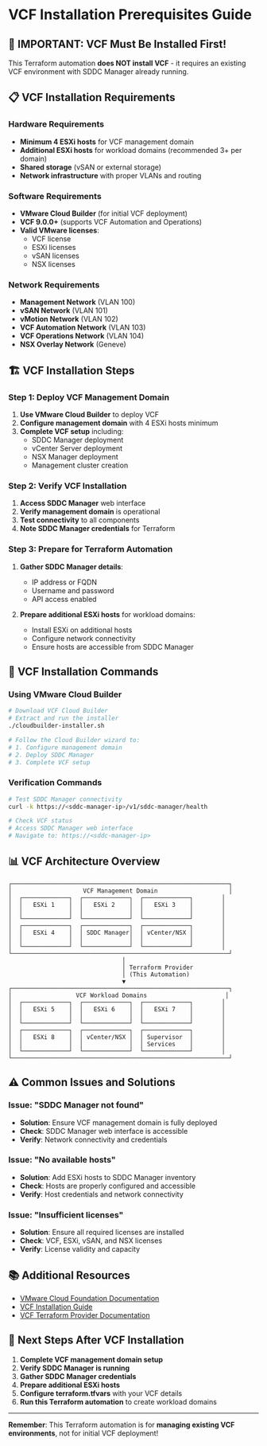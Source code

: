 # VCF Installation Prerequisites Guide

## 🚨 **IMPORTANT: VCF Must Be Installed First!**

This Terraform automation **does NOT install VCF** - it requires an existing VCF environment with SDDC Manager already running.

## 📋 **VCF Installation Requirements**

### **Hardware Requirements**
- **Minimum 4 ESXi hosts** for VCF management domain
- **Additional ESXi hosts** for workload domains (recommended 3+ per domain)
- **Shared storage** (vSAN or external storage)
- **Network infrastructure** with proper VLANs and routing

### **Software Requirements**
- **VMware Cloud Builder** (for initial VCF deployment)
- **VCF 9.0.0+** (supports VCF Automation and Operations)
- **Valid VMware licenses**:
  - VCF license
  - ESXi licenses
  - vSAN licenses
  - NSX licenses

### **Network Requirements**
- **Management Network** (VLAN 100)
- **vSAN Network** (VLAN 101)
- **vMotion Network** (VLAN 102)
- **VCF Automation Network** (VLAN 103)
- **VCF Operations Network** (VLAN 104)
- **NSX Overlay Network** (Geneve)

## 🏗️ **VCF Installation Steps**

### **Step 1: Deploy VCF Management Domain**
1. **Use VMware Cloud Builder** to deploy VCF
2. **Configure management domain** with 4 ESXi hosts minimum
3. **Complete VCF setup** including:
   - SDDC Manager deployment
   - vCenter Server deployment
   - NSX Manager deployment
   - Management cluster creation

### **Step 2: Verify VCF Installation**
1. **Access SDDC Manager** web interface
2. **Verify management domain** is operational
3. **Test connectivity** to all components
4. **Note SDDC Manager credentials** for Terraform

### **Step 3: Prepare for Terraform Automation**
1. **Gather SDDC Manager details**:
   - IP address or FQDN
   - Username and password
   - API access enabled

2. **Prepare additional ESXi hosts** for workload domains:
   - Install ESXi on additional hosts
   - Configure network connectivity
   - Ensure hosts are accessible from SDDC Manager

## 🔧 **VCF Installation Commands**

### **Using VMware Cloud Builder**
```bash
# Download VCF Cloud Builder
# Extract and run the installer
./cloudbuilder-installer.sh

# Follow the Cloud Builder wizard to:
# 1. Configure management domain
# 2. Deploy SDDC Manager
# 3. Complete VCF setup
```

### **Verification Commands**
```bash
# Test SDDC Manager connectivity
curl -k https://<sddc-manager-ip>/v1/sddc-manager/health

# Check VCF status
# Access SDDC Manager web interface
# Navigate to: https://<sddc-manager-ip>
```

## 📊 **VCF Architecture Overview**

```
┌─────────────────────────────────────────────────────────────┐
│                    VCF Management Domain                    │
│  ┌─────────────┐  ┌─────────────┐  ┌─────────────┐        │
│  │   ESXi 1    │  │   ESXi 2    │  │   ESXi 3    │        │
│  │             │  │             │  │             │        │
│  └─────────────┘  └─────────────┘  └─────────────┘        │
│  ┌─────────────┐  ┌─────────────┐  ┌─────────────┐        │
│  │   ESXi 4    │  │ SDDC Manager│  │ vCenter/NSX │        │
│  │             │  │             │  │             │        │
│  └─────────────┘  └─────────────┘  └─────────────┘        │
└─────────────────────────────────────────────────────────────┘
                                │
                                │ Terraform Provider
                                │ (This Automation)
                                ▼
┌─────────────────────────────────────────────────────────────┐
│                  VCF Workload Domains                      │
│  ┌─────────────┐  ┌─────────────┐  ┌─────────────┐        │
│  │   ESXi 5    │  │   ESXi 6    │  │   ESXi 7    │        │
│  │             │  │             │  │             │        │
│  └─────────────┘  └─────────────┘  └─────────────┘        │
│  ┌─────────────┐  ┌─────────────┐  ┌─────────────┐        │
│  │   ESXi 8    │  │ vCenter/NSX │  │ Supervisor  │        │
│  │             │  │             │  │ Services    │        │
│  └─────────────┘  └─────────────┘  └─────────────┘        │
└─────────────────────────────────────────────────────────────┘
```

## ⚠️ **Common Issues and Solutions**

### **Issue: "SDDC Manager not found"**
- **Solution**: Ensure VCF management domain is fully deployed
- **Check**: SDDC Manager web interface is accessible
- **Verify**: Network connectivity and credentials

### **Issue: "No available hosts"**
- **Solution**: Add ESXi hosts to SDDC Manager inventory
- **Check**: Hosts are properly configured and accessible
- **Verify**: Host credentials and network connectivity

### **Issue: "Insufficient licenses"**
- **Solution**: Ensure all required licenses are installed
- **Check**: VCF, ESXi, vSAN, and NSX licenses
- **Verify**: License validity and capacity

## 📚 **Additional Resources**

- [VMware Cloud Foundation Documentation](https://docs.vmware.com/en/VMware-Cloud-Foundation/)
- [VCF Installation Guide](https://docs.vmware.com/en/VMware-Cloud-Foundation/5.2/rn/vmware-cloud-foundation-52-release-notes.html)
- [VCF Terraform Provider Documentation](https://registry.terraform.io/providers/vmware/vcf/latest/docs)

## 🎯 **Next Steps After VCF Installation**

1. **Complete VCF management domain setup**
2. **Verify SDDC Manager is running**
3. **Gather SDDC Manager credentials**
4. **Prepare additional ESXi hosts**
5. **Configure terraform.tfvars** with your VCF details
6. **Run this Terraform automation** to create workload domains

---

**Remember**: This Terraform automation is for **managing existing VCF environments**, not for initial VCF deployment!
